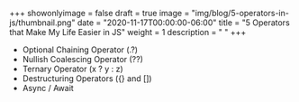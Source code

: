 +++
showonlyimage = false
draft = true
image = "img/blog/5-operators-in-js/thumbnail.png"
date = "2020-11-17T00:00:00-06:00"
title = "5 Operators that Make My Life Easier in JS"
weight = 1
description = " "
+++

- Optional Chaining Operator (.?)
- Nullish Coalescing Operator (??)
- Ternary Operator (x ? y : z)
- Destructuring Operators ({} and [])
- Async / Await